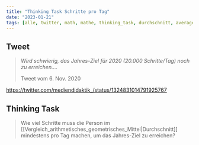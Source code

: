 ```yaml
---
title: "Thinking Task Schritte pro Tag"
date: "2023-01-21"
tags: [alle, twitter, math, mathe, thinking_task, durchschnitt, average, schritt, schaltjahr]
---
```


## Tweet 
>*Wird schwierig, das Jahres-Ziel für 2020 (20.000 Schritte/Tag) noch zu erreichen....*
>
> Tweet vom 6. Nov. 2020

https://twitter.com/mediendidaktik_/status/1324831014791925767

## Thinking Task

> Wie viel Schritte muss die Person im [[Vergleich_arithmetisches_geometrisches_Mittel|Durchschnitt]] mindestens pro Tag machen, um das Jahres-Ziel zu erreichen?